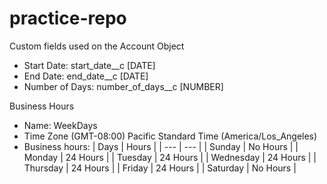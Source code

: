 # practice-repo

Custom fields used on the Account Object
- Start Date: start_date__c [DATE]
- End Date: end_date__c [DATE]
- Number of Days: number_of_days__c [NUMBER]

Business Hours
- Name: WeekDays
- Time Zone	(GMT-08:00) Pacific Standard Time (America/Los_Angeles)
- Business hours: 
     | Days | Hours |
     | --- | --- |
     | Sunday | No Hours |
     | Monday | 24 Hours |
     | Tuesday | 24 Hours |
     | Wednesday | 24 Hours |
     | Thursday |	24 Hours |
     | Friday |	24 Hours |
     | Saturday |	No Hours |
